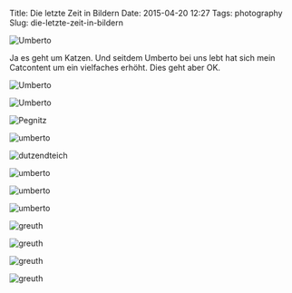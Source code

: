 Title: Die letzte Zeit in Bildern
Date: 2015-04-20 12:27
Tags: photography
Slug: die-letzte-zeit-in-bildern


![Umberto]({filename}/images/17022592218_fcd201fe4d_b.jpg)

Ja es geht um Katzen. Und seitdem Umberto bei uns lebt hat sich mein Catcontent um ein vielfaches erhöht. Dies geht aber OK.

![Umberto]({filename}/images/17184394586_30b32b9e65_b.jpg)

![Umberto]({filename}/images/17209745471_c69711cc20_b.jpg)

![Pegnitz]({filename}/images/16590125753_4ca7a2d80f_b.jpg)

![umberto]({filename}/images/16924338681_9fb7e352f5_b.jpg)

![dutzendteich]({filename}/images/16737662278_fcd022016a_b.jpg)

![umberto]({filename}/images/16739138249_a15519ec16_b.jpg)

![umberto]({filename}/images/16899415326_0f57d8f176_b.jpg)

![umberto]({filename}/images/16305303463_bbabebe890_b.jpg)

![greuth]({filename}/images/16305304203_eba71d4daa_b.jpg)

![greuth]({filename}/images/16737897040_db6dc7d3d9_b.jpg)

![greuth]({filename}/images/16302961334_508fa00669_b.jpg)

![greuth]({filename}/images/16302961954_a44bc45d05_b.jpg)
